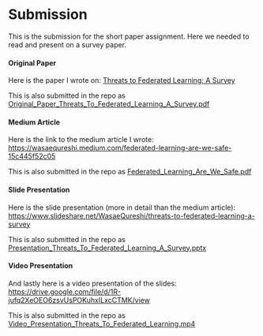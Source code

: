# Submission
This is the submission for the short paper assignment. Here we needed to read and present on a survey paper. 

#### Original Paper
Here is the paper I wrote on:
[Threats to Federated Learning: A Survey](https://arxiv.org/pdf/2003.02133.pdf)

This is also submitted in the repo as [Original_Paper_Threats_To_Federated_Learning_A_Survey.pdf](https://arxiv.org/pdf/2003.02133.pdf)
#### Medium Article
Here is the link to the medium article I wrote:
https://wasaequreshi.medium.com/federated-learning-are-we-safe-15c445f52c05

This is also submitted in the repo as [Federated_Learning_Are_We_Safe.pdf](https://arxiv.org/pdf/2003.02133.pdf)
#### Slide Presentation
Here is the slide presentation (more in detail than the medium article):
https://www.slideshare.net/WasaeQureshi/threats-to-federated-learning-a-survey

This is also submitted in the repo as [Presentation_Threats_To_Federated_Learning_A_Survey.pptx](https://arxiv.org/pdf/2003.02133.pdf)
#### Video Presentation
And lastly here is a video presentation of the slides:
https://drive.google.com/file/d/1R-jufq2XeOEO6zsvUsPOKuhxILxcCTMK/view

This is also submitted in the repo as [Video_Presentation_Threats_To_Federated_Learning.mp4](https://arxiv.org/pdf/2003.02133.pdf)